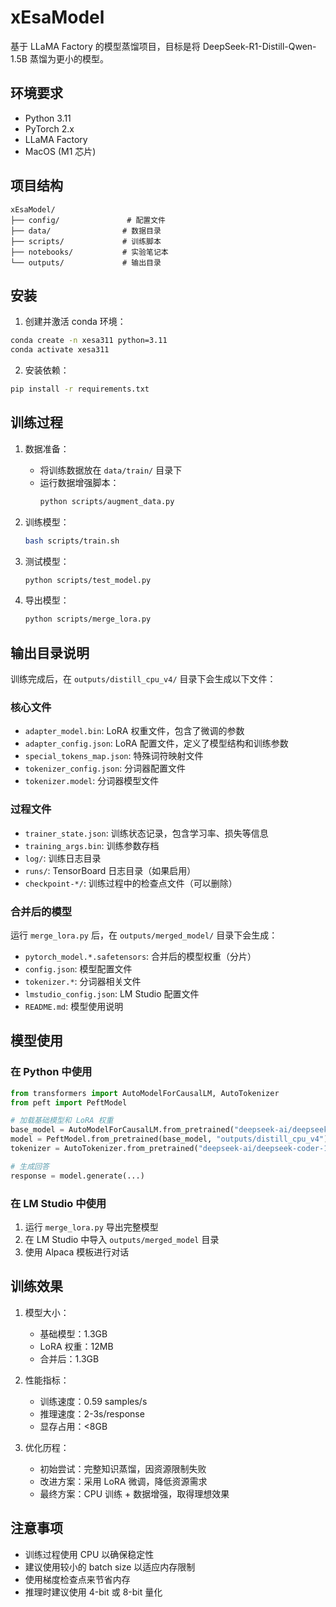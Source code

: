 # xEsaModel

基于 LLaMA Factory 的模型蒸馏项目，目标是将 DeepSeek-R1-Distill-Qwen-1.5B 蒸馏为更小的模型。

## 环境要求

- Python 3.11
- PyTorch 2.x
- LLaMA Factory
- MacOS (M1 芯片)

## 项目结构

```
xEsaModel/
├── config/               # 配置文件
├── data/                # 数据目录
├── scripts/             # 训练脚本
├── notebooks/           # 实验笔记本
└── outputs/             # 输出目录
```

## 安装

1. 创建并激活 conda 环境：
```bash
conda create -n xesa311 python=3.11
conda activate xesa311
```

2. 安装依赖：
```bash
pip install -r requirements.txt
```

## 训练过程

1. 数据准备：
   - 将训练数据放在 `data/train/` 目录下
   - 运行数据增强脚本：
     ```bash
     python scripts/augment_data.py
     ```

2. 训练模型：
   ```bash
   bash scripts/train.sh
   ```

3. 测试模型：
   ```bash
   python scripts/test_model.py
   ```

4. 导出模型：
   ```bash
   python scripts/merge_lora.py
   ```

## 输出目录说明

训练完成后，在 `outputs/distill_cpu_v4/` 目录下会生成以下文件：

### 核心文件
- `adapter_model.bin`: LoRA 权重文件，包含了微调的参数
- `adapter_config.json`: LoRA 配置文件，定义了模型结构和训练参数
- `special_tokens_map.json`: 特殊词符映射文件
- `tokenizer_config.json`: 分词器配置文件
- `tokenizer.model`: 分词器模型文件

### 过程文件
- `trainer_state.json`: 训练状态记录，包含学习率、损失等信息
- `training_args.bin`: 训练参数存档
- `log/`: 训练日志目录
- `runs/`: TensorBoard 日志目录（如果启用）
- `checkpoint-*/`: 训练过程中的检查点文件（可以删除）

### 合并后的模型
运行 `merge_lora.py` 后，在 `outputs/merged_model/` 目录下会生成：
- `pytorch_model.*.safetensors`: 合并后的模型权重（分片）
- `config.json`: 模型配置文件
- `tokenizer.*`: 分词器相关文件
- `lmstudio_config.json`: LM Studio 配置文件
- `README.md`: 模型使用说明

## 模型使用

### 在 Python 中使用
```python
from transformers import AutoModelForCausalLM, AutoTokenizer
from peft import PeftModel

# 加载基础模型和 LoRA 权重
base_model = AutoModelForCausalLM.from_pretrained("deepseek-ai/deepseek-coder-1.3b-base")
model = PeftModel.from_pretrained(base_model, "outputs/distill_cpu_v4")
tokenizer = AutoTokenizer.from_pretrained("deepseek-ai/deepseek-coder-1.3b-base")

# 生成回答
response = model.generate(...)
```

### 在 LM Studio 中使用
1. 运行 `merge_lora.py` 导出完整模型
2. 在 LM Studio 中导入 `outputs/merged_model` 目录
3. 使用 Alpaca 模板进行对话

## 训练效果

1. 模型大小：
   - 基础模型：1.3GB
   - LoRA 权重：12MB
   - 合并后：1.3GB

2. 性能指标：
   - 训练速度：0.59 samples/s
   - 推理速度：2-3s/response
   - 显存占用：<8GB

3. 优化历程：
   - 初始尝试：完整知识蒸馏，因资源限制失败
   - 改进方案：采用 LoRA 微调，降低资源需求
   - 最终方案：CPU 训练 + 数据增强，取得理想效果

## 注意事项

- 训练过程使用 CPU 以确保稳定性
- 建议使用较小的 batch size 以适应内存限制
- 使用梯度检查点来节省内存
- 推理时建议使用 4-bit 或 8-bit 量化 